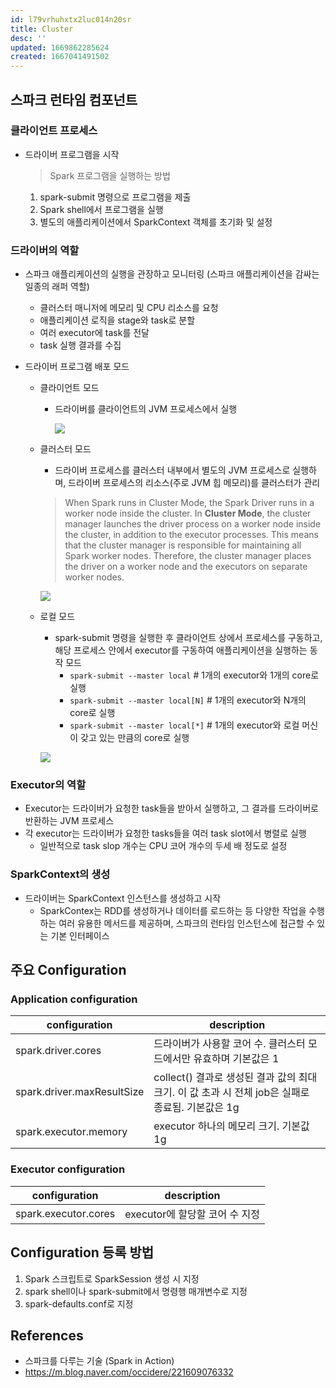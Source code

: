 ```yaml
---
id: l79vrhuhxtx2luc014n20sr
title: Cluster
desc: ''
updated: 1669862285624
created: 1667041491502
---
```


## 스파크 런타임 컴포넌트

### 클라이언트 프로세스
- 드라이버 프로그램을 시작
    > Spark 프로그램을 실행하는 방법
    1. spark-submit 명령으로 프로그램을 제출
    2. Spark shell에서 프로그램을 실행
    3. 별도의 애플리케이션에서 SparkContext 객체를 초기화 및 설정

### 드라이버의 역할

- 스파크 애플리케이션의 실행을 관장하고 모니터링 (스파크 애플리케이션을 감싸는 일종의 래퍼 역할)
    - 클러스터 매니저에 메모리 및 CPU 리소스를 요청
    - 애플리케이션 로직을 stage와 task로 분할
    - 여러 executor에 task를 전달
    - task 실행 결과를 수집

- 드라이버 프로그램 배포 모드
    - 클라이언트 모드
        - 드라이버를 클라이언트의 JVM 프로세스에서 실행
        
            ![](https://img1.daumcdn.net/thumb/R1280x0/?scode=mtistory2&fname=https%3A%2F%2Fblog.kakaocdn.net%2Fdn%2FOZH7c%2FbtqYhydgOoQ%2FGZkzj48MpqcrdutMdnDAL0%2Fimg.png)
    - 클러스터 모드
        - 드라이버 프로세스를 클러스터 내부에서 별도의 JVM 프로세스로 실행하며, 드라이버 프로세스의 리소스(주로 JVM 힙 메모리)를 클러스터가 관리
        > When Spark runs in Cluster Mode, the Spark Driver runs in a worker node inside the cluster. In <b>Cluster Mode</b>, the cluster manager launches the driver process on a worker node inside the cluster, in addition to the executor processes. This means that the cluster manager is responsible for maintaining all Spark worker nodes. Therefore, the cluster manager places the driver on a worker node and the executors on separate worker nodes.
        
        ![](https://img1.daumcdn.net/thumb/R1280x0/?scode=mtistory2&fname=https%3A%2F%2Fblog.kakaocdn.net%2Fdn%2FbIPFml%2FbtqX32tKwYS%2FU6KUycWZRuw1pKkkRgRMa0%2Fimg.png)
    - 로컬 모드
        - spark-submit 명령을 실행한 후 클라이언트 상에서 프로세스를 구동하고, 해당 프로세스 안에서 executor를 구동하여 애플리케이션을 실행하는 동작 모드
            - `spark-submit --master local` # 1개의 executor와 1개의 core로 실행
            - `spark-submit --master local[N]` # 1개의 executor와 N개의 core로 실행
            - `spark-submit --master local[*]` # 1개의 executor와 로컬 머신이 갖고 있는 만큼의 core로 실행
        
        ![](https://img1.daumcdn.net/thumb/R1280x0/?scode=mtistory2&fname=https%3A%2F%2Fblog.kakaocdn.net%2Fdn%2FcU9nst%2FbtqX1pW1SsP%2FxRPXLbjhYuTXG6aqGiomb0%2Fimg.png)


### Executor의 역할
- Executor는 드라이버가 요청한 task들을 받아서 실행하고, 그 결과를 드라이버로 반환하는 JVM 프로세스
- 각 executor는 드라이버가 요청한 tasks들을 여러 task slot에서 병렬로 실행
    - 일반적으로 task slop 개수는 CPU 코어 개수의 두세 배 정도로 설정

### SparkContext의 생성
- 드라이버는 SparkContext 인스턴스를 생성하고 시작
    - SparkContex는 RDD를 생성하거나 데이터를 로드하는 등 다양한 작업을 수행하는 여러 유용한 메서드를 제공하며, 스파크의 런타임 인스턴스에 접근할 수 있는 기본 인터페이스


## 주요 Configuration

### Application configuration

configuration|description
---|---
spark.driver.cores  |   드라이버가 사용할 코어 수. 클러스터 모드에서만 유효하며 기본값은 1
spark.driver.maxResultSize  |   collect() 결과로 생성된 결과 값의 최대 크기. 이 값 초과 시 전체 job은 실패로 종료됨. 기본값은 1g
spark.executor.memory   |   executor 하나의 메모리 크기. 기본값 1g

### Executor configuration

configuration   | description
---|---
spark.executor.cores    |   executor에 할당할 코어 수 지정

## Configuration 등록 방법

1. Spark 스크립트로 SparkSession 생성 시 지정
2. spark shell이나 spark-submit에서 명령행 매개변수로 지정
3. spark-defaults.conf로 지정

## References
- 스파크를 다루는 기술 (Spark in Action)
- https://m.blog.naver.com/occidere/221609076332
